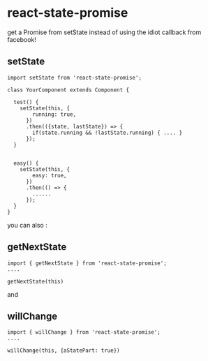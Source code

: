 # react-state-promise

get a Promise from setState instead of using the idiot callback from facebook!

## setState

````
import setState from 'react-state-promise';

class YourComponent extends Component {

  test() {
    setState(this, {
        running: true,
      })
      .then(({state, lastState}) => {
        if(state.running && !lastState.running) { .... }
      });
  }


  easy() {
    setState(this, {
        easy: true,
      })
      .then(() => {
        ......
      });
  }
}

````

you can also :

## getNextState

```
import { getNextState } from 'react-state-promise';
....

getNextState(this)

```

and

## willChange

```
import { willChange } from 'react-state-promise';
....

willChange(this, {aStatePart: true})

```
